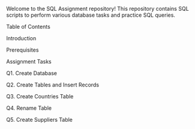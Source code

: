 
Welcome to the SQL Assignment repository! This repository contains SQL scripts to perform various database tasks and practice SQL queries.

Table of Contents

Introduction

Prerequisites

Assignment Tasks

Q1. Create Database

Q2. Create Tables and Insert Records

Q3. Create Countries Table

Q4. Rename Table

Q5. Create Suppliers Table

